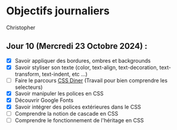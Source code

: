 # Objectifs journaliers

Christopher

## Jour 10 (Mercredi 23 Octobre 2024) :

- [x] Savoir appliquer des bordures, ombres et backgrounds
- [x] Savoir styliser son texte (color, text-align, text-decoration, text-transform, text-indent, etc …)
- [ ] Faire le parcours [CSS Diner](https://flukeout.github.io/) (Travail pour bien comprendre les selecteurs)
- [x] Savoir manipuler les polices en CSS
- [x] Découvrir Google Fonts
- [x] Savoir intégrer des polices extérieures dans le CSS
- [ ] Comprendre la notion de cascade en CSS
- [ ] Comprendre le fonctionnement de l'héritage en CSS